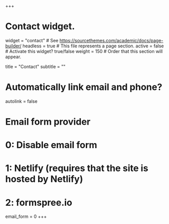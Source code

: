 +++
# Contact widget.
widget = "contact"  # See https://sourcethemes.com/academic/docs/page-builder/
headless = true  # This file represents a page section.
active = false        # Activate this widget? true/false
weight = 150  # Order that this section will appear.

title = "Contact"
subtitle = ""

# Automatically link email and phone?
autolink = false

# Email form provider
#   0: Disable email form
#   1: Netlify (requires that the site is hosted by Netlify)
#   2: formspree.io
email_form = 0
+++

